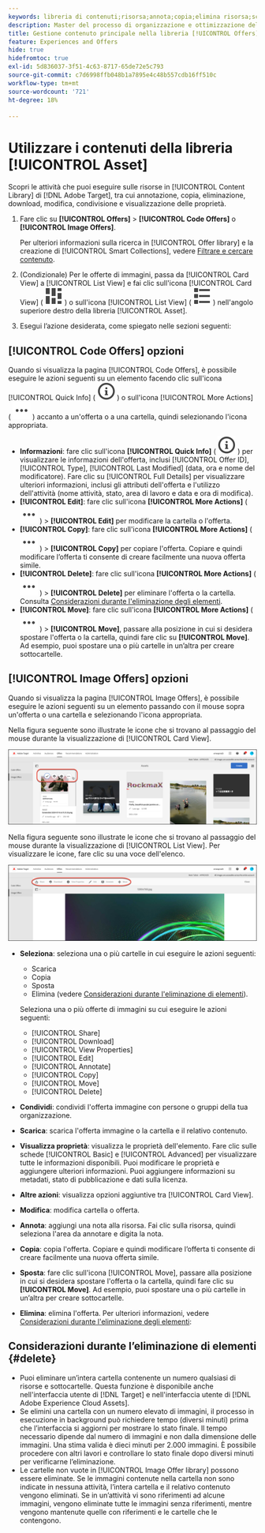 ```yaml
---
keywords: libreria di contenuti;risorsa;annota;copia;elimina risorsa;scarica risorsa;modifica contenuto;condividi scheda;visualizza proprietà contenuto
description: Master del processo di organizzazione e ottimizzazione delle offerte di codice e immagine nella libreria  [!DNL Target] [!UICONTROL Offers].
title: Gestione contenuto principale nella libreria [!UICONTROL Offers]
feature: Experiences and Offers
hide: true
hidefromtoc: true
exl-id: 5d836037-3f51-4c63-8717-65de72e5c793
source-git-commit: c7d6998ffb048b1a7895e4c48b557cdb16ff510c
workflow-type: tm+mt
source-wordcount: '721'
ht-degree: 18%

---
```


# Utilizzare i contenuti della libreria [!UICONTROL Asset]

Scopri le attività che puoi eseguire sulle risorse in [!UICONTROL Content Library] di [!DNL Adobe Target], tra cui annotazione, copia, eliminazione, download, modifica, condivisione e visualizzazione delle proprietà.

1. Fare clic su **[!UICONTROL Offers]** > **[!UICONTROL Code Offers]** o **[!UICONTROL Image Offers]**.

   Per ulteriori informazioni sulla ricerca in [!UICONTROL Offer library] e la creazione di [!UICONTROL Smart Collections], vedere [Filtrare e cercare contenuto](/help/main/c-experiences/c-manage-content/filter-and-search-content.md#concept_3B59B8F025BF4CEA82ECC5199D365276).

1. (Condizionale) Per le offerte di immagini, passa da [!UICONTROL Card View] a [!UICONTROL List View] e fai clic sull&#39;icona [!UICONTROL Card View] ( ![icona vista a schede](/help/main/assets/icons/ViewCard.svg) ) o sull&#39;icona [!UICONTROL List View] ( ![icona vista a elenco](/help/main/assets/icons/ViewList.svg) ) nell&#39;angolo superiore destro della libreria [!UICONTROL Asset].

1. Esegui l’azione desiderata, come spiegato nelle sezioni seguenti:

## [!UICONTROL Code Offers] opzioni

Quando si visualizza la pagina [!UICONTROL Code Offers], è possibile eseguire le azioni seguenti su un elemento facendo clic sull&#39;icona [!UICONTROL Quick Info] ( ![icona Informazioni rapide](/help/main/assets/icons/InfoOutline.svg) ) o sull&#39;icona [!UICONTROL More Actions] ( ![icona Altre azioni](/help/main/assets/icons/MoreSmallList.svg) ) accanto a un&#39;offerta o a una cartella, quindi selezionando l&#39;icona appropriata.

* **Informazioni**: fare clic sull&#39;icona **[!UICONTROL Quick Info]** ( ![Icona Informazioni rapide](/help/main/assets/icons/InfoOutline.svg) ) per visualizzare le informazioni dell&#39;offerta, inclusi [!UICONTROL Offer ID], [!UICONTROL Type], [!UICONTROL Last Modified] (data, ora e nome del modificatore). Fare clic su [!UICONTROL Full Details] per visualizzare ulteriori informazioni, inclusi gli attributi dell&#39;offerta e l&#39;utilizzo dell&#39;attività (nome attività, stato, area di lavoro e data e ora di modifica).
* **[!UICONTROL Edit]**: fare clic sull&#39;icona **[!UICONTROL More Actions]** ( ![Icona altre azioni](/help/main/assets/icons/MoreSmallList.svg) ) > **[!UICONTROL Edit]** per modificare la cartella o l&#39;offerta.
* **[!UICONTROL Copy]**: fare clic sull&#39;icona **[!UICONTROL More Actions]** ( ![Icona altre azioni](/help/main/assets/icons/MoreSmallList.svg) ) > **[!UICONTROL Copy]** per copiare l&#39;offerta. Copiare e quindi modificare l’offerta ti consente di creare facilmente una nuova offerta simile.
* **[!UICONTROL Delete]**: fare clic sull&#39;icona **[!UICONTROL More Actions]** ( ![Icona altre azioni](/help/main/assets/icons/MoreSmallList.svg) ) > **[!UICONTROL Delete]** per eliminare l&#39;offerta o la cartella. Consulta [Considerazioni durante l&#39;eliminazione degli elementi](#delete).
* **[!UICONTROL Move]**: fare clic sull&#39;icona **[!UICONTROL More Actions]** ( ![Icona altre azioni](/help/main/assets/icons/MoreSmallList.svg) ) > **[!UICONTROL Move]**, passare alla posizione in cui si desidera spostare l&#39;offerta o la cartella, quindi fare clic su **[!UICONTROL Move]**. Ad esempio, puoi spostare una o più cartelle in un’altra per creare sottocartelle.

## [!UICONTROL Image Offers] opzioni

Quando si visualizza la pagina [!UICONTROL Image Offers], è possibile eseguire le azioni seguenti su un elemento passando con il mouse sopra un&#39;offerta o una cartella e selezionando l&#39;icona appropriata.

Nella figura seguente sono illustrate le icone che si trovano al passaggio del mouse durante la visualizzazione di [!UICONTROL Card View].

![Icone attivate al passaggio del mouse nella scheda Offerte immagine in Vista a schede](/help/main/c-experiences/c-manage-content/assets/image-offers-hover-icons-new.png)

Nella figura seguente sono illustrate le icone che si trovano al passaggio del mouse durante la visualizzazione di [!UICONTROL List View]. Per visualizzare le icone, fare clic su una voce dell&#39;elenco.

![Icone selezionate nella scheda Offerte immagine nella vista a elenco](/help/main/c-experiences/c-manage-content/assets/list-view-hover-new.png)

* **Seleziona**: seleziona una o più cartelle in cui eseguire le azioni seguenti:

   * Scarica
   * Copia
   * Sposta
   * Elimina (vedere [Considerazioni durante l&#39;eliminazione di elementi](#delete)).

  Seleziona una o più offerte di immagini su cui eseguire le azioni seguenti:

   * [!UICONTROL Share]
   * [!UICONTROL Download]
   * [!UICONTROL View Properties]
   * [!UICONTROL Edit]
   * [!UICONTROL Annotate]
   * [!UICONTROL Copy]
   * [!UICONTROL Move]
   * [!UICONTROL Delete]


* **Condividi**: condividi l&#39;offerta immagine con persone o gruppi della tua organizzazione.
* **Scarica**: scarica l&#39;offerta immagine o la cartella e il relativo contenuto.
* **Visualizza proprietà**: visualizza le proprietà dell&#39;elemento. Fare clic sulle schede [!UICONTROL Basic] e [!UICONTROL Advanced] per visualizzare tutte le informazioni disponibili. Puoi modificare le proprietà e aggiungere ulteriori informazioni. Puoi aggiungere informazioni su metadati, stato di pubblicazione e dati sulla licenza.
* **Altre azioni**: visualizza opzioni aggiuntive tra [!UICONTROL Card View].
* **Modifica**: modifica cartella o offerta.
* **Annota**: aggiungi una nota alla risorsa. Fai clic sulla risorsa, quindi seleziona l&#39;area da annotare e digita la nota.
* **Copia**: copia l&#39;offerta. Copiare e quindi modificare l’offerta ti consente di creare facilmente una nuova offerta simile.
* **Sposta**: fare clic sull&#39;icona [!UICONTROL Move], passare alla posizione in cui si desidera spostare l&#39;offerta o la cartella, quindi fare clic su **[!UICONTROL Move]**. Ad esempio, puoi spostare una o più cartelle in un’altra per creare sottocartelle.
* **Elimina**: elimina l&#39;offerta. Per ulteriori informazioni, vedere [Considerazioni durante l&#39;eliminazione degli elementi](#delete):

## Considerazioni durante l’eliminazione di elementi {#delete}

* Puoi eliminare un’intera cartella contenente un numero qualsiasi di risorse e sottocartelle. Questa funzione è disponibile anche nell&#39;interfaccia utente di [!DNL Target] e nell&#39;interfaccia utente di [!DNL Adobe Experience Cloud Assets].
* Se elimini una cartella con un numero elevato di immagini, il processo in esecuzione in background può richiedere tempo (diversi minuti) prima che l’interfaccia si aggiorni per mostrare lo stato finale. Il tempo necessario dipende dal numero di immagini e non dalla dimensione delle immagini. Una stima valida è dieci minuti per 2.000 immagini. È possibile procedere con altri lavori e controllare lo stato finale dopo diversi minuti per verificarne l’eliminazione.
* Le cartelle non vuote in [!UICONTROL Image Offer library] possono essere eliminate. Se le immagini contenute nella cartella non sono indicate in nessuna attività, l’intera cartella e il relativo contenuto vengono eliminati. Se in un’attività vi sono riferimenti ad alcune immagini, vengono eliminate tutte le immagini senza riferimenti, mentre vengono mantenute quelle con riferimenti e le cartelle che le contengono.
